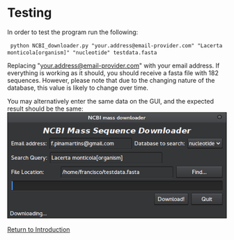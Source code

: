 # Testing
In order to test the program run the following:

     python NCBI_downloader.py "your.address@email-provider.com" "Lacerta monticola[organism]" "nucleotide" testdata.fasta

Replacing "your.address@email-provider.com" with your email address. If everything is working as it should, you should receive a fasta file with 182 sequences. However, please note that due to the changing nature of the database, this value is likely to change over time.

You may alternatively enter the same data on the GUI, and the expected result should be the same:
![Test](assets/screenshot.png)

[Return to Introduction](index.md)
